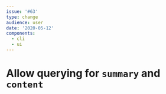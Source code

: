 ```yaml
---
issue: '#63'
type: change
audience: user
date: '2020-05-12'
components:
  - cli
  - ui
---
```

# Allow querying for `summary` and `content`
